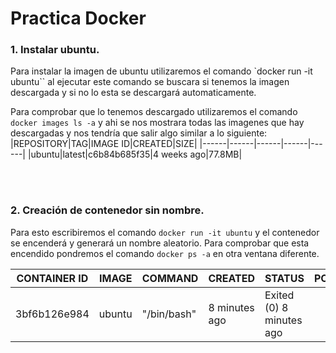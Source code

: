 # Practica Docker


### 1. Instalar ubuntu.
Para instalar la imagen de ubuntu utilizaremos el comando `docker run -it ubuntu`` al ejecutar este comando se buscara si tenemos la imagen descargada y si no lo esta se descargará automaticamente.

Para comprobar que lo tenemos descargado utilizaremos el comando `docker images ls -a` y ahi se nos mostrara todas las imagenes que hay descargadas y nos tendría que salir algo similar a lo siguiente:
|REPOSITORY|TAG|IMAGE ID|CREATED|SIZE|
|------|------|------|------|------|
|ubuntu|latest|c6b84b685f35|4 weeks ago|77.8MB|

<br></br>
### 2. Creación de contenedor sin nombre.
Para esto escribiremos el comando `docker run -it ubuntu` y el contenedor se encenderá y generará un nombre aleatorio. Para comprobar que esta encendido pondremos el comando `docker ps -a` en otra ventana diferente.

|CONTAINER ID|IMAGE|COMMAND|CREATED|STATUS|PORTS|NAMES|
|------|------|------|------|------|------|------|
|3bf6b126e984|ubuntu|"/bin/bash" |8 minutes ago|Exited (0) 8 minutes ago||vibrant_robinson|
<br></br>